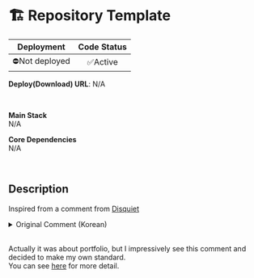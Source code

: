 # 🏗 Repository Template <!-- Your title -->

| **Deployment** | **Code Status** |
| :------------: | :-------------: |
| ⛔Not deployed |    ✅Active     |

**Deploy(Download) URL**: N/A <!-- Write your Deployment URL if you have one. -->

<br>

**Main Stack** <!-- You can add some badges on this part. -->  
N/A

**Core Dependencies** <!-- You can list up some core dependencies. -->  
N/A

<br/>

## Description

<!-- Write some description about this repo -->

Inspired from a comment from [Disquiet][disquiet]

<details>
<summary>Original Comment (Korean)</summary>

```
포트폴리오 링크로 쓸 프로젝트는 형식을 갖출 건 갖춰주는 게 좋습니다.
소스를 일일이 다 들여다 보면서 이 구조는 어떠느니 분석을 하기 보다는
기본적으로 하는 것들이 다 있는지 +@ 를 보는 경우가 많죠.

1. github action 이나 다른 ci/cd service를 통해 최소 lint 와 unit test
+ coverage 를 매 commit 마다 돌리도록 세팅하고 badge 까지 달아보세요.

2. 좀 더 나아가서 github에서 무료로 제공하는 codeQL 도 돌려서
Code Quality check 까지 해주고 badge 까지 달아주면 더 좋겠죠.

3. ko 하나만 지원하더라도 i18n 을 써주는게 좋습니다가 아니고 필수입니다.
코드와 리소스(텍스트 포함)를 분리하는 건 기본중의 기본이죠.

4. 신입사원이나 쥬니어 개발자에게 엄청난 코드 퀄리티를 기대하지 않기 때문에 사실 영어 잘 하는 사람이 뽑힐 가능성이 더 큽니다.
이 바닥은 자료가 다 영어니까 영어 Reading 실력이 매우 중요한 건 굳이 설명 안 해도 되겠죠?
모든 comment 와 commit msg 를 영어로 작성하는 것부터 시작해 보시는 게 좋습니다.
위의 3과 4를 결합해서 코드 내에 한글을 다 없애 버리세요.
큰 회사나 오픈소스 커뮤니티 등에선 코드에 주석으로라도 한글 적어놓으면 혼납니다. ㅎㅎㅎ

5. commit msg 와 code style 을 guideline 따라 작성. 이건 내용이 너무 길어서 생략하겠습니다.
주로 사용하는 오픈소스(React, Next)의 style을 따라하는 것부터 시작해 보시면 됩니다.

6. 하나의 commit 을 하나의 Task 단위로 작성하도록 노력해 보는게 좋을 거 같습니다.
코드의 양이나 관련성으로 볼 때 한 10개 commit을 묶어서 하나의 commit 으로 만들면 될 거 같은데,
xx 개선, xxx 개선, xxxx 개선 이렇게 따로따로 올리는 경우가 너무 빈번하네요.
commit 하나를 만들 때마다 매번 peer review를 거친다고 생각해 보세요.
짧은 code * 10번 리뷰 요청할 것인지, 모아서 한 번에 받을 것인지.

7. 추가로 치트키 하나 알려드리면 가장 좋은 포트폴리오는 github star 를 많이 받은 프로젝트 혹은 오픈소스 code contribution 입니다.
React나 Next를 주로 쓴다면 해당 오픈소스 github 방문하셔서 버그를 찾아보고 버그를 고쳐서 issue 만들고 pr 올려서 코드를 반영해 보세요.
오픈소스에 코드 한 줄 반영하기 위해 아이디어를 제안하고 리뷰어를 설득하는 과정이 꽤나 힘들겁니다만
아래와 같이 개발자에게 핵심적인 역량을 증명할 수 있는 사례기 때문에 서류합격 프리패스입니다.

- 아무도 시키지 않는 일을 한 것 (proactive)
- 오픈소스 커뮤니티에 코드 기여하기 위해 리뷰어들을 설득 (communication)
- 최종적으로 많은 사람들이 사용하는 프로젝트에 코드가 반영됨 (code quality)
```

</details>

<br>

Actually it was about portfolio, but I impressively see this comment and decided to make my own standard.  
You can see [here][wiki] for more detail.

[disquiet]: https://disquiet.io/
[wiki]: https://github.com/BeaverHouse/repo-template/wiki/About-repository-template

<!-- Write more content if you want. -->

<!--
You can find some emojis at https://emojipedia.org/
You can find some badges at https://ileriayo.github.io/markdown-badges/
-->
